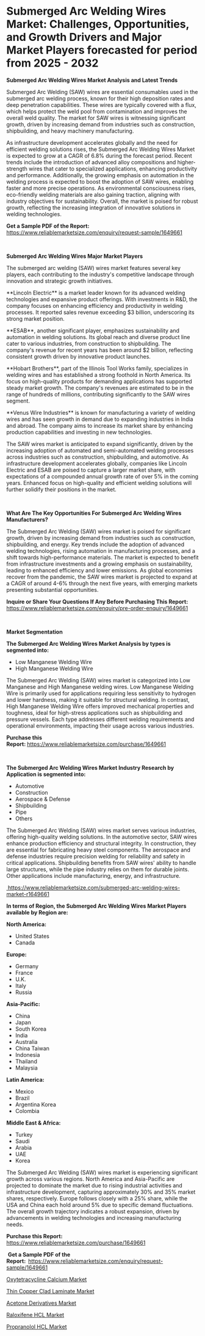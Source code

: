 <p><h1>Submerged Arc Welding Wires Market: Challenges, Opportunities, and Growth Drivers and Major Market Players forecasted for period from 2025 - 2032</h1></p><p><strong>Submerged Arc Welding Wires Market Analysis and Latest Trends</strong></p>
<p><p>Submerged Arc Welding (SAW) wires are essential consumables used in the submerged arc welding process, known for their high deposition rates and deep penetration capabilities. These wires are typically covered with a flux, which helps protect the weld pool from contamination and improves the overall weld quality. The market for SAW wires is witnessing significant growth, driven by increasing demand from industries such as construction, shipbuilding, and heavy machinery manufacturing. </p><p>As infrastructure development accelerates globally and the need for efficient welding solutions rises, the Submerged Arc Welding Wires Market is expected to grow at a CAGR of 6.8% during the forecast period. Recent trends include the introduction of advanced alloy compositions and higher-strength wires that cater to specialized applications, enhancing productivity and performance. Additionally, the growing emphasis on automation in the welding process is expected to boost the adoption of SAW wires, enabling faster and more precise operations. As environmental consciousness rises, eco-friendly welding materials are also gaining traction, aligning with industry objectives for sustainability. Overall, the market is poised for robust growth, reflecting the increasing integration of innovative solutions in welding technologies.</p></p>
<p><strong>Get a Sample PDF of the Report:&nbsp;</strong> <a href="https://www.reliablemarketsize.com/enquiry/request-sample/1649661?utm_campaign=2005&utm_medium=2&utm_source=Github&utm_content=ia&utm_term=01042025&utm_id=submerged-arc-welding-wires">https://www.reliablemarketsize.com/enquiry/request-sample/1649661</a></p>
<p>&nbsp;</p>
<p><strong>Submerged Arc Welding Wires Major Market Players</strong></p>
<p><p>The submerged arc welding (SAW) wires market features several key players, each contributing to the industry's competitive landscape through innovation and strategic growth initiatives. </p><p>**Lincoln Electric** is a market leader known for its advanced welding technologies and expansive product offerings. With investments in R&D, the company focuses on enhancing efficiency and productivity in welding processes. It reported sales revenue exceeding $3 billion, underscoring its strong market position.</p><p>**ESAB**, another significant player, emphasizes sustainability and automation in welding solutions. Its global reach and diverse product line cater to various industries, from construction to shipbuilding. The company's revenue for recent years has been around $2 billion, reflecting consistent growth driven by innovative product launches.</p><p>**Hobart Brothers**, part of the Illinois Tool Works family, specializes in welding wires and has established a strong foothold in North America. Its focus on high-quality products for demanding applications has supported steady market growth. The company's revenues are estimated to be in the range of hundreds of millions, contributing significantly to the SAW wires segment.</p><p>**Venus Wire Industries** is known for manufacturing a variety of welding wires and has seen growth in demand due to expanding industries in India and abroad. The company aims to increase its market share by enhancing production capabilities and investing in new technologies.</p><p>The SAW wires market is anticipated to expand significantly, driven by the increasing adoption of automated and semi-automated welding processes across industries such as construction, shipbuilding, and automotive. As infrastructure development accelerates globally, companies like Lincoln Electric and ESAB are poised to capture a larger market share, with expectations of a compounded annual growth rate of over 5% in the coming years. Enhanced focus on high-quality and efficient welding solutions will further solidify their positions in the market.</p></p>
<p>&nbsp;</p>
<p><strong>What Are The Key Opportunities For Submerged Arc Welding Wires Manufacturers?</strong></p>
<p><p>The Submerged Arc Welding (SAW) wires market is poised for significant growth, driven by increasing demand from industries such as construction, shipbuilding, and energy. Key trends include the adoption of advanced welding technologies, rising automation in manufacturing processes, and a shift towards high-performance materials. The market is expected to benefit from infrastructure investments and a growing emphasis on sustainability, leading to enhanced efficiency and lower emissions. As global economies recover from the pandemic, the SAW wires market is projected to expand at a CAGR of around 4-6% through the next five years, with emerging markets presenting substantial opportunities.</p></p>
<p><strong>Inquire or Share Your Questions If Any Before Purchasing This Report:</strong> <a href="https://www.reliablemarketsize.com/enquiry/pre-order-enquiry/1649661?utm_campaign=2005&utm_medium=2&utm_source=Github&utm_content=ia&utm_term=01042025&utm_id=submerged-arc-welding-wires">https://www.reliablemarketsize.com/enquiry/pre-order-enquiry/1649661</a></p>
<p>&nbsp;</p>
<p><strong>Market Segmentation</strong></p>
<p><strong>The Submerged Arc Welding Wires Market Analysis by types is segmented into:</strong></p>
<p><ul><li>Low Manganese Welding Wire</li><li>High Manganese Welding Wire</li></ul></p>
<p><p>The Submerged Arc Welding (SAW) wires market is categorized into Low Manganese and High Manganese welding wires. Low Manganese Welding Wire is primarily used for applications requiring less sensitivity to hydrogen and lower hardness, making it suitable for structural welding. In contrast, High Manganese Welding Wire offers improved mechanical properties and toughness, ideal for high-stress applications such as shipbuilding and pressure vessels. Each type addresses different welding requirements and operational environments, impacting their usage across various industries.</p></p>
<p><strong>Purchase this Report:&nbsp;</strong><a href="https://www.reliablemarketsize.com/purchase/1649661?utm_campaign=2005&utm_medium=2&utm_source=Github&utm_content=ia&utm_term=01042025&utm_id=submerged-arc-welding-wires">https://www.reliablemarketsize.com/purchase/1649661</a></p>
<p>&nbsp;</p>
<p><strong>The Submerged Arc Welding Wires Market Industry Research by Application is segmented into:</strong></p>
<p><ul><li>Automotive</li><li>Construction</li><li>Aerospace & Defense</li><li>Shipbuilding</li><li>Pipe</li><li>Others</li></ul></p>
<p><p>The Submerged Arc Welding (SAW) wires market serves various industries, offering high-quality welding solutions. In the automotive sector, SAW wires enhance production efficiency and structural integrity. In construction, they are essential for fabricating heavy steel components. The aerospace and defense industries require precision welding for reliability and safety in critical applications. Shipbuilding benefits from SAW wires' ability to handle large structures, while the pipe industry relies on them for durable joints. Other applications include manufacturing, energy, and infrastructure.</p></p>
<p><a href="https://www.reliablemarketsize.com/submerged-arc-welding-wires-market-r1649661?utm_campaign=2005&utm_medium=2&utm_source=Github&utm_content=ia&utm_term=01042025&utm_id=submerged-arc-welding-wires">&nbsp;https://www.reliablemarketsize.com/submerged-arc-welding-wires-market-r1649661</a></p>
<p><strong>In terms of Region, the Submerged Arc Welding Wires Market Players available by Region are:</strong></p>
<p>
    <p> <strong> North America: </strong>
        <ul>
            <li>United States</li>
            <li>Canada</li>
        </ul>
        </p> 
    <p> <strong> Europe: </strong>
        <ul>
            <li>Germany</li>
            <li>France</li>
            <li>U.K.</li>
            <li>Italy</li>
            <li>Russia</li>
        </ul>
        </p> 
    <p> <strong> Asia-Pacific: </strong>
        <ul>
            <li>China</li>
            <li>Japan</li>
            <li>South Korea</li>
            <li>India</li>
            <li>Australia</li>
            <li>China Taiwan</li>
            <li>Indonesia</li>
            <li>Thailand</li>
            <li>Malaysia</li>
        </ul>
        </p> 
    <p> <strong> Latin America: </strong>
        <ul>
            <li>Mexico</li>
            <li>Brazil</li>
            <li>Argentina Korea</li>
            <li>Colombia</li>
        </ul>
        </p> 
    <p> <strong> Middle East & Africa: </strong>
        <ul>
            <li>Turkey</li>
            <li>Saudi</li>
            <li>Arabia</li>
            <li>UAE</li>
            <li>Korea</li>
        </ul>
    </p>
    </p>
<p><p>The Submerged Arc Welding (SAW) wires market is experiencing significant growth across various regions. North America and Asia-Pacific are projected to dominate the market due to rising industrial activities and infrastructure development, capturing approximately 30% and 35% market shares, respectively. Europe follows closely with a 25% share, while the USA and China each hold around 5% due to specific demand fluctuations. The overall growth trajectory indicates a robust expansion, driven by advancements in welding technologies and increasing manufacturing needs.</p></p>
<p><strong>Purchase this Report: </strong><a href="https://www.reliablemarketsize.com/purchase/1649661?utm_campaign=2005&utm_medium=2&utm_source=Github&utm_content=ia&utm_term=01042025&utm_id=submerged-arc-welding-wires">https://www.reliablemarketsize.com/purchase/1649661</a></p>
<p>&nbsp;<strong>Get a Sample PDF of the Report:&nbsp;&nbsp;</strong><a href="https://www.reliablemarketsize.com/enquiry/request-sample/1649661?utm_campaign=2005&utm_medium=2&utm_source=Github&utm_content=ia&utm_term=01042025&utm_id=submerged-arc-welding-wires">https://www.reliablemarketsize.com/enquiry/request-sample/1649661</a></p>
<p><strong></strong></p>
<p><p><a href="https://github.com/eskelimaksic/Market-Research-Report-List-1/blob/main/oxytetracycline-calcium-market.md?utm_campaign=2005&utm_medium=2&utm_source=Github&utm_content=ia&utm_term=01042025&utm_id=submerged-arc-welding-wires">Oxytetracycline Calcium Market</a></p><p><a href="https://github.com/kohushamudo3/Market-Research-Report-List-1/blob/main/thin-copper-clad-laminate-market.md?utm_campaign=2005&utm_medium=2&utm_source=Github&utm_content=ia&utm_term=01042025&utm_id=submerged-arc-welding-wires">Thin Copper Clad Laminate Market</a></p><p><a href="https://github.com/lylyparadise/Market-Research-Report-List-6/blob/main/acetone-derivatives-market.md?utm_campaign=2005&utm_medium=2&utm_source=Github&utm_content=ia&utm_term=01042025&utm_id=submerged-arc-welding-wires">Acetone Derivatives Market</a></p><p><a href="https://github.com/myrieronays5/Market-Research-Report-List-1/blob/main/raloxifene-hcl-market.md?utm_campaign=2005&utm_medium=2&utm_source=Github&utm_content=ia&utm_term=01042025&utm_id=submerged-arc-welding-wires">Raloxifene HCL Market</a></p><p><a href="https://github.com/gogashopkewy/Market-Research-Report-List-1/blob/main/propranolol-hcl-market.md?utm_campaign=2005&utm_medium=2&utm_source=Github&utm_content=ia&utm_term=01042025&utm_id=submerged-arc-welding-wires">Propranolol HCL Market</a></p></p>
